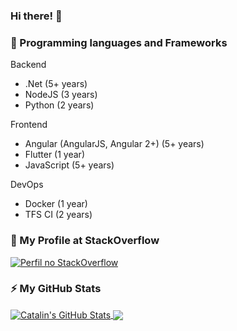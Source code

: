 ### Hi there! 👋

<!--
**MuriloPazzini/MuriloPazzini** is a ✨ _special_ ✨ repository because its `README.md` (this file) appears on your GitHub profile.

Here are some ideas to get you started:

- 🔭 I’m currently working on ...
- 🌱 I’m currently learning ...
- 👯 I’m looking to collaborate on ...
- 🤔 I’m looking for help with ...
- 💬 Ask me about ...
- 📫 How to reach me: ...
- 😄 Pronouns: ...
- ⚡ Fun fact: ...
-->

### 🔭 Programming languages and Frameworks

Backend
* .Net (5+ years)
* NodeJS (3 years)
* Python (2 years)

Frontend
* Angular (AngularJS, Angular 2+) (5+ years)
* Flutter (1 year)
* JavaScript (5+ years)

DevOps
* Docker (1 year)
* TFS CI (2 years)

### 🌱 My Profile at StackOverflow
[![Perfil no StackOverflow](https://github-readme-stackoverflow-blond.vercel.app/?userID=70755)](https://pt.stackoverflow.com/users/70755/paz)


### ⚡ My GitHub Stats

<a href="https://github.com/natterstefan/natterstefan">
  <img align="center" src="https://github-readme-stats.vercel.app/api?username=MuriloPazzini&show_icons=true&line_height=27&count_private=true&title_color=ffffff&text_color=c9cacc&icon_color=2bbc8a&bg_color=1d1f21" alt="Catalin's GitHub Stats" />
</a>

<a href="https://github.com/natterstefan/natterstefan">
  <img align="center" src="https://github-readme-stats.vercel.app/api/top-langs/?username=MuriloPazzini&hide=java,html&title_color=ffffff&text_color=c9cacc&icon_color=2bbc8a&bg_color=1d1f21" />
</a>

